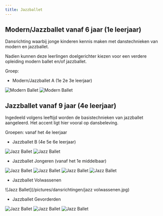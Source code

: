 ```yaml
---
title: Jazzballet
---
```

## Modern/Jazzballet vanaf 6 jaar (1e leerjaar)

Dansrichting waarbij jonge kinderen kennis maken met danstechnieken van modern en jazzballet.

Nadien kunnen deze leerlingen doelgerichter kiezen voor een verdere opleiding modern ballet en/of jazzballet.

Groep:

* Modern/Jazzballet A (1e 2e 3e leerjaar)

![Modern Ballet](/pictures/dansrichtingen/jazzballet-8-10-1.jpg)
![Modern Ballet](/pictures/dansrichtingen/jazzballet-8-10-2.jpg)

## Jazzballet vanaf 9 jaar (4e leerjaar)

Ingedeeld volgens leeftijd worden de basistechnieken van jazzballet aangeleerd. Het accent ligt hier vooral op dansbeleving.

Groepen: vanaf het 4e leerjaar

* Jazzballet B (4e 5e 6e leerjaar)

![Jazz Ballet](/pictures/dansrichtingen/jazzballet-10-12-1.jpg)
![Jazz Ballet](/pictures/dansrichtingen/jazzballet-10-12-2.jpg)

* Jazzballet Jongeren (vanaf het 1e middelbaar)

![Jazz Ballet](/pictures/dansrichtingen/jazzballet-12-15-1.jpg)
![Jazz Ballet](/pictures/dansrichtingen/jazzballet-12-15-2.jpg)
![Jazz Ballet](/pictures/dansrichtingen/jazzballet-15-18-1.jpg)
![Jazz Ballet](/pictures/dansrichtingen/jazzballet-15-18-2.jpg)

* Jazzballet Volwassenen

![Jazz Ballet](/pictures/dansrichtingen/jazz volwassenen.jpg)

* Jazzballet Gevorderden

![Jazz Ballet](/pictures/dansrichtingen/jazzballet-gevorderden.jpg)
![Jazz Ballet](/pictures/dansrichtingen/jazzballet-gevorderden2.jpg)
![Jazz Ballet](/pictures/dansrichtingen/jazzballet-gevorderden3.jpg)
